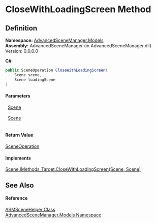 # CloseWithLoadingScreen Method




## Definition
**Namespace:** <a href="N_AdvancedSceneManager_Models">AdvancedSceneManager.Models</a>  
**Assembly:** AdvancedSceneManager (in AdvancedSceneManager.dll) Version: 0.0.0.0

**C#**
``` C#
public SceneOperation CloseWithLoadingScreen(
	Scene scene,
	Scene loadingScene
)
```



#### Parameters
<dl><dt>  <a href="T_AdvancedSceneManager_Models_Scene">Scene</a></dt><dd> </dd><dt>  <a href="T_AdvancedSceneManager_Models_Scene">Scene</a></dt><dd> </dd></dl>

#### Return Value
<a href="T_AdvancedSceneManager_Core_SceneOperation">SceneOperation</a>

#### Implements
<a href="M_AdvancedSceneManager_Models_Scene_IMethods_Target_CloseWithLoadingScreen">Scene.IMethods_Target.CloseWithLoadingScreen(Scene, Scene)</a>  


## See Also


#### Reference
<a href="T_AdvancedSceneManager_Models_ASMSceneHelper">ASMSceneHelper Class</a>  
<a href="N_AdvancedSceneManager_Models">AdvancedSceneManager.Models Namespace</a>  
